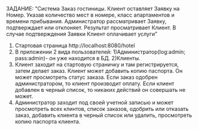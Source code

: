 ЗАДАНИЕ: "Система Заказ гостиницы. Клиент оставляет Заявку на Номер. Указав количество мест в номере, 
класс апартаментов и времени прибывания. Администратор рассматривает Заявку, подтверждает или отклоняет.
Результат просматривает Клиент. В случае подтверждения Заявки Клиент оплачивает услуги"

1. Стартовая страница http://localhost:8080/hotel
2. В приложении 2 вида пользователей: 1)Администратор(log:admin; pass:admin)- он уже находится в БД.
                                      2)Клиенты. 
3. Клиент заходит на стартовую страничку и там регистрируется, затем делает заказ. Клиент может добавить копию паспорта.
   Он может просмотреть статус заказа. Если заказ одобрен администратором, то клиент производит оплату. Если клиент 
   добавлен в черный список, то никаких действий он совершать не может. 
4. Администратор заходит под своей учетной записью и может просмотреть всех клинтов, список заказов, одобрить
   или отказать заказ, добавить клиента в черный список или удалить, просмотреть копию паспорта клиента.
